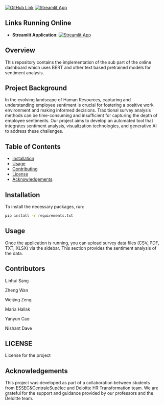 [![GitHub Link](https://img.shields.io/badge/GitHub-Repository-blue?logo=github)](https://github.com/larrysangfake/bert)
[![Streamlit App](https://img.shields.io/badge/Streamlit-App-orange?logo=streamlit)](https://gucciouy5ardhonqumm6p4.streamlit.app/)
## Links Running Online
- **Streamlit Application**: 
[![Streamlit App](https://img.shields.io/badge/Streamlit-App-orange?logo=streamlit)](https://gucciouy5ardhonqumm6p4.streamlit.app/)

## Overview
This repository contains the implementation of the sub part of the online dashboard which uses BERT and other text based pretrained models for sentiment analysis.
## Project Background
In the evolving landscape of Human Resources, capturing and understanding employee sentiment is crucial for fostering a positive work environment and making informed decisions. Traditional survey analysis methods can be time-consuming and insufficient for capturing the depth of employee sentiments. Our project aims to develop an automated tool that integrates sentiment analysis, visualization technologies, and generative AI to address these challenges.
## Table of Contents
- [Installation](#installation)
- [Usage](#usage)
- [Contributing](#contributing)
- [License](#license)
- [Acknowledgements](#Acknowledgements)

## Installation
To install the necessary packages, run:
```bash
pip install -r requirements.txt
```
## Usage
Once the application is running, you can upload survey data files (CSV, PDF, TXT, XLSX) via the sidebar. This section provides the sentiment analysis of the data.
## Contributors
Linhui Sang

Zheng Wan

Weijing Zeng

Maria Hallak

Yanyun Cao

Nishant Dave

## LICENSE
License for the project

## Acknowledgements
This project was developed as part of a collaboration between students from ESSEC&CentraleSupélec and Deloitte HR Transformation team. We are grateful for the support and guidance provided by our professors and the Deloitte team.



